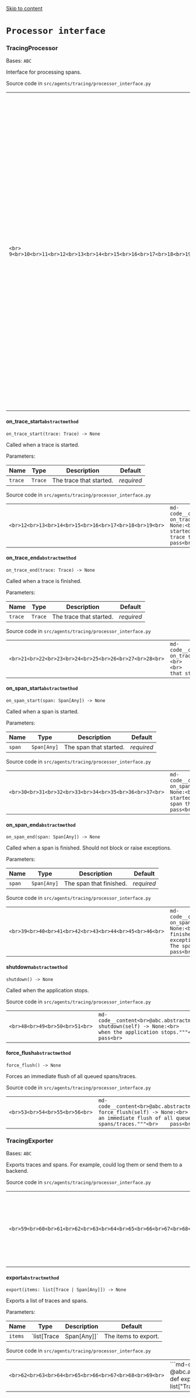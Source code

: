 [Skip to content](https://openai.github.io/openai-agents-python/ref/tracing/processor_interface/#processor-interface)

# `Processor interface`

### TracingProcessor

Bases: `ABC`

Interface for processing spans.

Source code in `src/agents/tracing/processor_interface.py`

|     |     |
| --- | --- |
| ```<br> 9<br>10<br>11<br>12<br>13<br>14<br>15<br>16<br>17<br>18<br>19<br>20<br>21<br>22<br>23<br>24<br>25<br>26<br>27<br>28<br>29<br>30<br>31<br>32<br>33<br>34<br>35<br>36<br>37<br>38<br>39<br>40<br>41<br>42<br>43<br>44<br>45<br>46<br>47<br>48<br>49<br>50<br>51<br>52<br>53<br>54<br>55<br>56<br>``` | ```md-code__content<br>class TracingProcessor(abc.ABC):<br>    """Interface for processing spans."""<br>    @abc.abstractmethod<br>    def on_trace_start(self, trace: "Trace") -> None:<br>        """Called when a trace is started.<br>        Args:<br>            trace: The trace that started.<br>        """<br>        pass<br>    @abc.abstractmethod<br>    def on_trace_end(self, trace: "Trace") -> None:<br>        """Called when a trace is finished.<br>        Args:<br>            trace: The trace that started.<br>        """<br>        pass<br>    @abc.abstractmethod<br>    def on_span_start(self, span: "Span[Any]") -> None:<br>        """Called when a span is started.<br>        Args:<br>            span: The span that started.<br>        """<br>        pass<br>    @abc.abstractmethod<br>    def on_span_end(self, span: "Span[Any]") -> None:<br>        """Called when a span is finished. Should not block or raise exceptions.<br>        Args:<br>            span: The span that finished.<br>        """<br>        pass<br>    @abc.abstractmethod<br>    def shutdown(self) -> None:<br>        """Called when the application stops."""<br>        pass<br>    @abc.abstractmethod<br>    def force_flush(self) -> None:<br>        """Forces an immediate flush of all queued spans/traces."""<br>        pass<br>``` |

#### on\_trace\_start`abstractmethod`

```md-code__content
on_trace_start(trace: Trace) -> None

```

Called when a trace is started.

Parameters:

| Name | Type | Description | Default |
| --- | --- | --- | --- |
| `trace` | `Trace` | The trace that started. | _required_ |

Source code in `src/agents/tracing/processor_interface.py`

|     |     |
| --- | --- |
| ```<br>12<br>13<br>14<br>15<br>16<br>17<br>18<br>19<br>``` | ```md-code__content<br>@abc.abstractmethod<br>def on_trace_start(self, trace: "Trace") -> None:<br>    """Called when a trace is started.<br>    Args:<br>        trace: The trace that started.<br>    """<br>    pass<br>``` |

#### on\_trace\_end`abstractmethod`

```md-code__content
on_trace_end(trace: Trace) -> None

```

Called when a trace is finished.

Parameters:

| Name | Type | Description | Default |
| --- | --- | --- | --- |
| `trace` | `Trace` | The trace that started. | _required_ |

Source code in `src/agents/tracing/processor_interface.py`

|     |     |
| --- | --- |
| ```<br>21<br>22<br>23<br>24<br>25<br>26<br>27<br>28<br>``` | ```md-code__content<br>@abc.abstractmethod<br>def on_trace_end(self, trace: "Trace") -> None:<br>    """Called when a trace is finished.<br>    Args:<br>        trace: The trace that started.<br>    """<br>    pass<br>``` |

#### on\_span\_start`abstractmethod`

```md-code__content
on_span_start(span: Span[Any]) -> None

```

Called when a span is started.

Parameters:

| Name | Type | Description | Default |
| --- | --- | --- | --- |
| `span` | `Span[Any]` | The span that started. | _required_ |

Source code in `src/agents/tracing/processor_interface.py`

|     |     |
| --- | --- |
| ```<br>30<br>31<br>32<br>33<br>34<br>35<br>36<br>37<br>``` | ```md-code__content<br>@abc.abstractmethod<br>def on_span_start(self, span: "Span[Any]") -> None:<br>    """Called when a span is started.<br>    Args:<br>        span: The span that started.<br>    """<br>    pass<br>``` |

#### on\_span\_end`abstractmethod`

```md-code__content
on_span_end(span: Span[Any]) -> None

```

Called when a span is finished. Should not block or raise exceptions.

Parameters:

| Name | Type | Description | Default |
| --- | --- | --- | --- |
| `span` | `Span[Any]` | The span that finished. | _required_ |

Source code in `src/agents/tracing/processor_interface.py`

|     |     |
| --- | --- |
| ```<br>39<br>40<br>41<br>42<br>43<br>44<br>45<br>46<br>``` | ```md-code__content<br>@abc.abstractmethod<br>def on_span_end(self, span: "Span[Any]") -> None:<br>    """Called when a span is finished. Should not block or raise exceptions.<br>    Args:<br>        span: The span that finished.<br>    """<br>    pass<br>``` |

#### shutdown`abstractmethod`

```md-code__content
shutdown() -> None

```

Called when the application stops.

Source code in `src/agents/tracing/processor_interface.py`

|     |     |
| --- | --- |
| ```<br>48<br>49<br>50<br>51<br>``` | ```md-code__content<br>@abc.abstractmethod<br>def shutdown(self) -> None:<br>    """Called when the application stops."""<br>    pass<br>``` |

#### force\_flush`abstractmethod`

```md-code__content
force_flush() -> None

```

Forces an immediate flush of all queued spans/traces.

Source code in `src/agents/tracing/processor_interface.py`

|     |     |
| --- | --- |
| ```<br>53<br>54<br>55<br>56<br>``` | ```md-code__content<br>@abc.abstractmethod<br>def force_flush(self) -> None:<br>    """Forces an immediate flush of all queued spans/traces."""<br>    pass<br>``` |

### TracingExporter

Bases: `ABC`

Exports traces and spans. For example, could log them or send them to a backend.

Source code in `src/agents/tracing/processor_interface.py`

|     |     |
| --- | --- |
| ```<br>59<br>60<br>61<br>62<br>63<br>64<br>65<br>66<br>67<br>68<br>69<br>``` | ```md-code__content<br>class TracingExporter(abc.ABC):<br>    """Exports traces and spans. For example, could log them or send them to a backend."""<br>    @abc.abstractmethod<br>    def export(self, items: list["Trace | Span[Any]"]) -> None:<br>        """Exports a list of traces and spans.<br>        Args:<br>            items: The items to export.<br>        """<br>        pass<br>``` |

#### export`abstractmethod`

```md-code__content
export(items: list[Trace | Span[Any]]) -> None

```

Exports a list of traces and spans.

Parameters:

| Name | Type | Description | Default |
| --- | --- | --- | --- |
| `items` | `list[Trace | Span[Any]]` | The items to export. | _required_ |

Source code in `src/agents/tracing/processor_interface.py`

|     |     |
| --- | --- |
| ```<br>62<br>63<br>64<br>65<br>66<br>67<br>68<br>69<br>``` | ```md-code__content<br>@abc.abstractmethod<br>def export(self, items: list["Trace | Span[Any]"]) -> None:<br>    """Exports a list of traces and spans.<br>    Args:<br>        items: The items to export.<br>    """<br>    pass<br>``` |